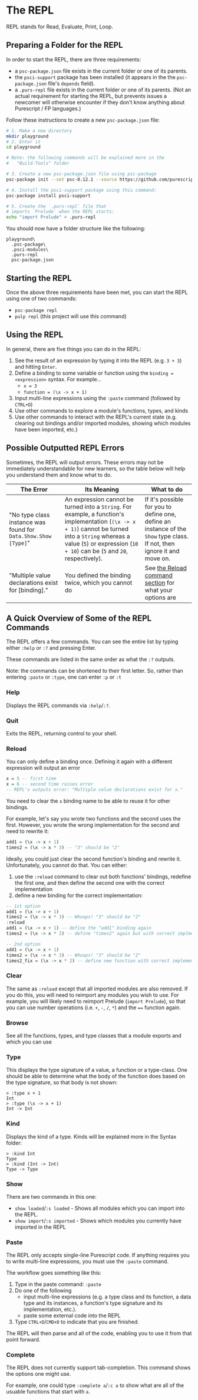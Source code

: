 # The REPL

REPL stands for Read, Evaluate, Print, Loop.

## Preparing a Folder for the REPL

In order to start the REPL, there are three requirements:
- a `psc-package.json` file exists in the current folder or one of its parents.
- the `psci-support` package has been installed (it appears in the the `psc-package.json` file's `depends` field).
- a `.purs-repl` file exists in the current folder or one of its parents. (Not an actual requirement for starting the REPL, but prevents issues a newcomer will otherwise encounter if they don't know anything about Purescript / FP languages.)

Follow these instructions to create a new `psc-package.json` file:
```bash
# 1. Make a new directory
mkdir playground
# 2. Enter it
cd playground

# Note: the following commands will be explained more in the
#   "Build-Tools" folder

# 3. Create a new psc-package.json file using psc-package
psc-package init --set psc-0.12.1 --source https://github.com/purescript/package-sets.git

# 4. Install the psci-support package using this command:
psc-package install psci-support

# 5. Create the `.purs-repl` file that
# imports `Prelude` when the REPL starts:
echo "import Prelude" > .purs-repl
```
You should now have a folder structure like the following:
```
playground\
  .psc-package\
  .psci-modules\
  .purs-repl
  psc-package.json
```

## Starting the REPL

Once the above three requirements have been met, you can start the REPL using one of two commands:
- `psc-package repl`
- `pulp repl` (this project will use this command)

## Using the REPL

In general, there are five things you can do in the REPL:

1. See the result of an expression by typing it into the REPL (e.g. `3 + 3`) and hitting `Enter`.
2. Define a binding to some variable or function using the `binding = <expression>` syntax. For example...
    - `x = 3`
    - `function = (\x -> x + 1)`
3. Input multi-line expressions using the `:paste` command (followed by `CTRL+D`)
4. Use other commands to explore a module's functions, types, and kinds
5. Use other commands to interact with the REPL's current state (e.g. clearing out bindings and/or imported modules, showing which modules have been imported, etc.)

## Possible Outputted REPL Errors

Sometimes, the REPL will output errors. These errors may not be immediately understandable for new learners, so the table below will help you understand them and know what to do.

| The Error | Its Meaning | What to do |
| - | - | - |
| "No type class instance was found for `Data.Show.Show [Type]`" | An expression cannot be turned into a `String`. For example, a function's implementation (`(\x -> x + 1)`) cannot be turned into a `String` whereas a value (`5`) or expression (`10 + 10`) can be (`5` and `20`, respectively). | If it's possible for you to define one, define an instance of the `Show` type class. If not, then ignore it and move on.
| "Multiple value declarations exist for [binding]." | You defined the binding twice, which you cannot do | See [the Reload command section](#reload) for what your options are |

## A Quick Overview of Some of the REPL Commands

The REPL offers a few commands. You can see the entire list by typing either `:help` or `:?` and pressing Enter.

These commands are listed in the same order as what the `:?` outputs.

Note: the commands can be shortened to their first letter. So, rather than entering `:paste` or `:type`, one can enter `:p` or `:t`

### Help

Displays the REPL commands via `:help`/`:?`.

### Quit

Exits the REPL, returning control to your shell.

### Reload

You can only define a binding once. Defining it again with a different expression will output an error
```purescript
x = 5 -- first time
x = 6 -- second time raises error
-- REPL's outputs error: "Multiple value declarations exist for x."
```
You need to clear the `x` binding name to be able to reuse it for other bindings.

For example, let's say you wrote two functions and the second uses the first. However, you wrote the wrong implementation for the second and need to rewrite it:
```purescript
add1 = (\x -> x + 1)
times2 = (\x -> x * 3) -- "3" should be "2"
```

Ideally, you could just clear the second function's binding and rewrite it. Unfortunately, you cannot do that. You can either:
1. use the `:reload` command to clear out both functions' bindings, redefine the first one, and then define the second one with the correct implementation
2. define a new binding for the correct implementation:
```purescript
-- 1st option
add1 = (\x -> x + 1)
times2 = (\x -> x * 3) -- Whoops! "3" should be "2"
:reload
add1 = (\x -> x + 1) -- define the "add1" binding again
times2 = (\x -> x * 2) -- define "times2" again but with correct implmentation.

-- 2nd option
add1 = (\x -> x + 1)
times2 = (\x -> x * 3) -- Whoops! "3" should be "2"
times2_fix = (\x -> x * 2) -- define new function with correct implementation
```

### Clear

The same as `:reload` except that all imported modules are also removed. If you do this, you will need to reimport any modules you wish to use. For example, you will likely need to reimport Prelude (`import Prelude`), so that you can use number operations (i.e. `+`, `-`, `/`, `*`) and the `==` function again.

### Browse

See all the functions, types, and type classes that a module exports and which you can use

### Type

This displays the type signature of a value, a function or a type-class. One should be able to determine what the body of the function does based on the type signature, so that body is not shown:
```
> :type x + 1
Int
> :type (\x -> x + 1)
Int -> Int
```

### Kind

Displays the kind of a type. Kinds will be explained more in the Syntax folder:
```
> :kind Int
Type
> :kind (Int -> Int)
Type -> Type
```

### Show

There are two commands in this one:
- `show loaded`/`:s loaded` - Shows all modules which you can import into the REPL.
- `show import`/`:s imported` - Shows which modules you currently have imported in the REPL

### Paste

The REPL only accepts single-line Purescript code. If anything requires you to write multi-line expressions, you must use the `:paste` command.

The workflow goes something like this:
1. Type in the paste command: `:paste`
2. Do one of the following
    - input multi-line expressions (e.g. a type class and its function, a data type and its instances, a function's type signature and its implementation, etc.).
    - paste some external code into the REPL
3. Type `CTRL+D`/`CMD+D` to indicate that you are finished.

The REPL will then parse and all of the code, enabling you to use it from that point forward.

### Complete

The REPL does not currently support tab-completion. This command shows the options one might use.

For example, one could type `:complete a`/`:c a` to show what are all of the usuable functions that start with `a`.
